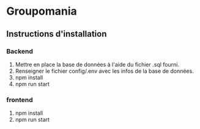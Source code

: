 # Groupomania

## Instructions d'installation

### Backend

1. Mettre en place la base de données à l'aide du fichier .sql fourni.
2. Renseigner le fichier config/.env avec les infos de la base de données.
3. npm install
4. npm run start

### frontend

1. npm install
2. npm run start
